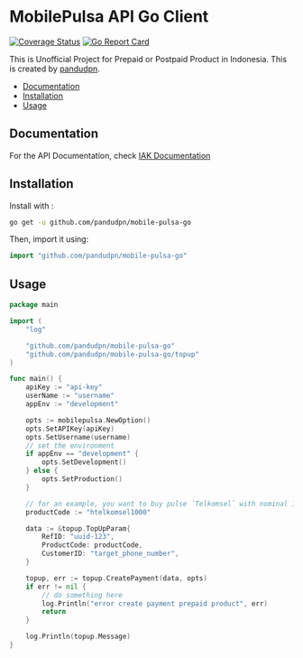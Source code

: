 # MobilePulsa API Go Client

[![Coverage Status](https://coveralls.io/repos/github/pandudpn/mobile-pulsa-go/badge.png?branch=master)](https://coveralls.io/github/pandudpn/mobile-pulsa-go?branch=master)
[![Go Report Card](https://goreportcard.com/badge/github.com/pandudpn/mobile-pulsa-go)](https://goreportcard.com/report/github.com/pandudpn/mobile-pulsa-go)

This is Unofficial Project for Prepaid or Postpaid Product in Indonesia. This is created by [pandudpn](https://www.github.com/pandudpn).

- [Documentation](#documentation)
- [Installation](#installation)
- [Usage](#usage)

## Documentation

For the API Documentation, check [IAK Documentation](https://api.iak.id/docs/reference)

## Installation

Install with : 
```sh
go get -u github.com/pandudpn/mobile-pulsa-go
```

Then, import it using:

```go
import "github.com/pandudpn/mobile-pulsa-go"
```

## Usage

```go
package main

import (
    "log"

    "github.com/pandudpn/mobile-pulsa-go"
    "github.com/pandudpn/mobile-pulsa-go/topup"
)

func main() {
    apiKey := "api-key"
    userName := "username"
    appEnv := "development"

    opts := mobilepulsa.NewOption()
    opts.SetAPIKey(apiKey)
    opts.SetUsername(username)
    // set the environment
    if appEnv == "development" {
        opts.SetDevelopment()
    } else {
        opts.SetProduction()
    }

    // for an example, you want to buy pulse `Telkomsel` with nominal 1.000
    productCode := "htelkomsel1000"

    data := &topup.TopUpParam{
        RefID: "uuid-123",
        ProductCode: productCode,
        CustomerID: "target_phone_number",
    }

    topup, err := topup.CreatePayment(data, opts)
    if err != nil {
        // do something here
        log.Println("error create payment prepaid product", err)
        return
    }

    log.Println(topup.Message)
}
```

